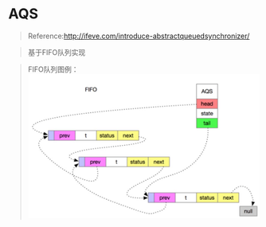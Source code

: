 # AQS
> Reference:http://ifeve.com/introduce-abstractqueuedsynchronizer/

> 基于FIFO队列实现 

> FIFO队列图例： 
> ![FIFO](https://github.com/soyona/condor/blob/master/basic-sample-jcu/basic-sample-jcu-lock/src/main/resources/AQS-FIFO.jpeg) 
 